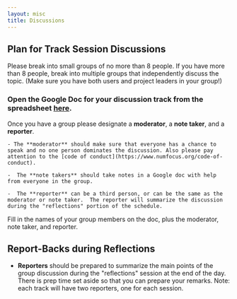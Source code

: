 ```yaml
---
layout: misc
title: Discussions
---
```


## Plan for Track Session Discussions

Please break into small groups of no more than 8 people. If you have more than 8 people, break into multiple groups that independently discuss the topic. (Make sure you have both users and project leaders in your group!)  

### Open the Google Doc for your discussion track from the spreadsheet [here](https://docs.google.com/spreadsheets/d/1uXnBFoJ6YlAUjaedn9aajlqKJBawU3_t7nUvx3iQx_8/edit#gid=0).  

Once you have a group please designate a **moderator**, a **note taker**, and a **reporter**.  

	- The **moderator** should make sure that everyone has a chance to speak and no one person dominates the discussion. Also please pay attention to the [code of conduct](https://www.numfocus.org/code-of-conduct).  
	
	-  The **note takers** should take notes in a Google doc with help from everyone in the group.  
	
	-  The **reporter** can be a third person, or can be the same as the moderator or note taker.  The reporter will summarize the discussion during the "reflections" portion of the schedule.  

Fill in the names of your group members on the doc, plus the moderator, note taker, and reporter.  

## Report-Backs during Reflections

- **Reporters** should be prepared to summarize the main points of the group discussion during the "reflections" session at the end of the day. There is prep time set aside so that you can prepare your remarks. Note: each track will have two reporters, one for each session.
